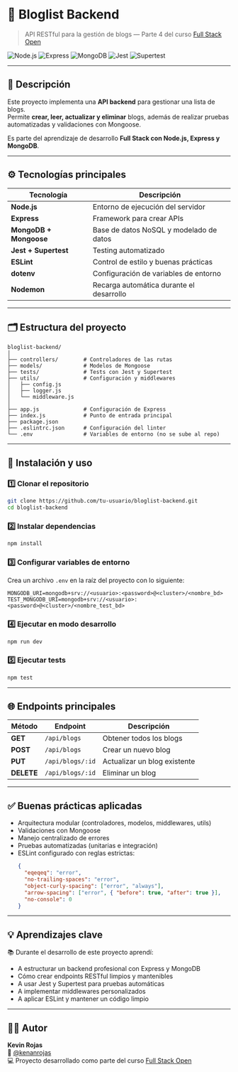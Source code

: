 # 📰 Bloglist Backend

> API RESTful para la gestión de blogs — Parte 4 del curso [Full Stack Open](https://fullstackopen.com/en/)

![Node.js](https://img.shields.io/badge/Node.js-339933?style=for-the-badge&logo=node.js&logoColor=white)
![Express](https://img.shields.io/badge/Express.js-000000?style=for-the-badge&logo=express&logoColor=white)
![MongoDB](https://img.shields.io/badge/MongoDB-4EA94B?style=for-the-badge&logo=mongodb&logoColor=white)
![Jest](https://img.shields.io/badge/Jest-C21325?style=for-the-badge&logo=jest&logoColor=white)
![Supertest](https://img.shields.io/badge/Supertest-FFCA28?style=for-the-badge&logo=testing-library&logoColor=black)

---

## 🧩 Descripción

Este proyecto implementa una **API backend** para gestionar una lista de blogs.  
Permite **crear, leer, actualizar y eliminar** blogs, además de realizar pruebas automatizadas y validaciones con Mongoose.  

Es parte del aprendizaje de desarrollo **Full Stack con Node.js, Express y MongoDB**.

---

## ⚙️ Tecnologías principales

| Tecnología | Descripción |
|-------------|--------------|
| **Node.js** | Entorno de ejecución del servidor |
| **Express** | Framework para crear APIs |
| **MongoDB + Mongoose** | Base de datos NoSQL y modelado de datos |
| **Jest + Supertest** | Testing automatizado |
| **ESLint** | Control de estilo y buenas prácticas |
| **dotenv** | Configuración de variables de entorno |
| **Nodemon** | Recarga automática durante el desarrollo |

---

## 🗂️ Estructura del proyecto

```
bloglist-backend/
│
├── controllers/        # Controladores de las rutas
├── models/             # Modelos de Mongoose
├── tests/              # Tests con Jest y Supertest
├── utils/              # Configuración y middlewares
│   ├── config.js
│   ├── logger.js
│   └── middleware.js
│
├── app.js              # Configuración de Express
├── index.js            # Punto de entrada principal
├── package.json
├── .eslintrc.json      # Configuración del linter
└── .env                # Variables de entorno (no se sube al repo)
```

---

## 🚀 Instalación y uso

### 1️⃣ Clonar el repositorio
```bash
git clone https://github.com/tu-usuario/bloglist-backend.git
cd bloglist-backend
```

### 2️⃣ Instalar dependencias
```bash
npm install
```

### 3️⃣ Configurar variables de entorno
Crea un archivo `.env` en la raíz del proyecto con lo siguiente:

```env
MONGODB_URI=mongodb+srv://<usuario>:<password>@<cluster>/<nombre_bd>
TEST_MONGODB_URI=mongodb+srv://<usuario>:<password>@<cluster>/<nombre_test_bd>
```

### 4️⃣ Ejecutar en modo desarrollo
```bash
npm run dev
```

### 5️⃣ Ejecutar tests
```bash
npm test
```

---

## 🌐 Endpoints principales

| Método | Endpoint | Descripción |
|---------|-----------|-------------|
| **GET** | `/api/blogs` | Obtener todos los blogs |
| **POST** | `/api/blogs` | Crear un nuevo blog |
| **PUT** | `/api/blogs/:id` | Actualizar un blog existente |
| **DELETE** | `/api/blogs/:id` | Eliminar un blog |

---

## ✅ Buenas prácticas aplicadas

- Arquitectura modular (controladores, modelos, middlewares, utils)
- Validaciones con Mongoose
- Manejo centralizado de errores
- Pruebas automatizadas (unitarias e integración)
- ESLint configurado con reglas estrictas:
  ```json
  {
    "eqeqeq": "error",
    "no-trailing-spaces": "error",
    "object-curly-spacing": ["error", "always"],
    "arrow-spacing": ["error", { "before": true, "after": true }],
    "no-console": 0
  }
  ```

---

## 💡 Aprendizajes clave

📚 Durante el desarrollo de este proyecto aprendí:
- A estructurar un backend profesional con Express y MongoDB  
- Cómo crear endpoints RESTful limpios y mantenibles  
- A usar Jest y Supertest para pruebas automáticas  
- A implementar middlewares personalizados  
- A aplicar ESLint y mantener un código limpio  

---

## 👨‍💻 Autor

**Kevin Rojas**  
📧 [@kenanrojas](https://github.com/kenanrojas)  
💻 Proyecto desarrollado como parte del curso [Full Stack Open](https://fullstackopen.com/en/)
